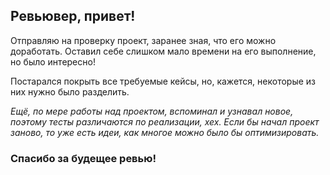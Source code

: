 ## Ревьювер, привет!

Отправляю на проверку проект, заранее зная, что его можно доработать. Оставил себе слишком мало времени на его выполнение, но было интересно!

Постарался покрыть все требуемые кейсы, но, кажется, некоторые из них нужно было разделить. 

*Ещё, по мере работы над проектом, вспоминал и узнавал новое, поэтому тесты различаются по реализации, хех. Если бы начал проект заново, то уже есть идеи, как многое можно было бы оптимизировать.* 

### Спасибо за будещее ревью! 

